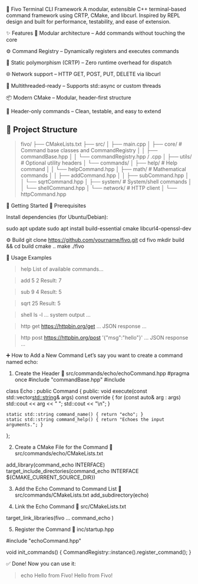 🧠 Fivo Terminal CLI Framework
A modular, extensible C++ terminal-based command framework using CRTP, CMake, and libcurl. Inspired by REPL design and built for performance, testability, and ease of extension.

✨ Features
🔌 Modular architecture – Add commands without touching the core

⚙️ Command Registry – Dynamically registers and executes commands

🚀 Static polymorphism (CRTP) – Zero runtime overhead for dispatch

🌐 Network support – HTTP GET, POST, PUT, DELETE via libcurl

🧵 Multithreaded-ready – Supports std::async or custom threads

📦 Modern CMake – Modular, header-first structure

🧪 Header-only commands – Clean, testable, and easy to extend

## 📁 Project Structure

>fivo/
├── CMakeLists.txt
├── src/
│   ├── main.cpp
│   ├── core/                # Command base classes and CommandRegistry
│   │   ├── commandBase.hpp
│   │   └── commandRegistry.hpp / .cpp
│   ├── utils/               # Optional utility headers
│   └── commands/
│       ├── help/            # Help command
│       │   └── helpCommand.hpp
│       ├── math/            # Mathematical commands
│       │   ├── addCommand.hpp
│       │   ├── subCommand.hpp
│       │   └── sqrtCommand.hpp
│       ├── system/          # System/shell commands
│       │   └── shellCommand.hpp
│       └── network/         # HTTP client
│           └── httpCommand.hpp


🏁 Getting Started
🔧 Prerequisites

Install dependencies (for Ubuntu/Debian):

sudo apt update
sudo apt install build-essential cmake libcurl4-openssl-dev


⚙️ Build
git clone https://github.com/yourname/fivo.git
cd fivo
mkdir build && cd build
cmake ..
make
./fivo


🧪 Usage Examples
> help
List of available commands...

> add 5 2
Result: 7

> sub 9 4
Result: 5

> sqrt 25
Result: 5

> shell ls -l
... system output ...

> http get https://httpbin.org/get
... JSON response ...

> http post https://httpbin.org/post '{"msg":"hello"}'
... JSON response ...

➕ How to Add a New Command
Let’s say you want to create a command named echo:

1. Create the Header
📄 src/commands/echo/echoCommand.hpp
#pragma once
#include "commandBase.hpp"
#include <iostream>

class Echo : public Command<Echo> {
public:
    void execute(const std::vector<std::string>& args) const override {
        for (const auto& arg : args)
            std::cout << arg << " ";
        std::cout << "\n";
    }

    static std::string command_name() { return "echo"; }
    static std::string command_help() { return "Echoes the input arguments."; }
};


2. Create a CMake File for the Command
📄 src/commands/echo/CMakeLists.txt

add_library(command_echo INTERFACE)
target_include_directories(command_echo INTERFACE ${CMAKE_CURRENT_SOURCE_DIR})


3. Add the Echo Command to Command List
📄 src/commands/CMakeLists.txt
add_subdirectory(echo)


4. Link the Echo Command
📄 src/CMakeLists.txt

target_link_libraries(fivo
    ...
    command_echo
)


5. Register the Command
📄 inc/startup.hpp

#include "echoCommand.hpp"

void init_commands() {
    CommandRegistry::instance().register_command<Echo>();
}


✅ Done!
Now you can use it:

> echo Hello from Fivo!
Hello from Fivo!
